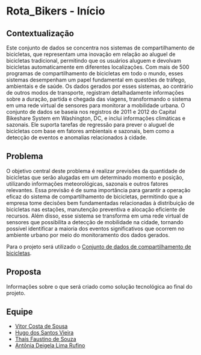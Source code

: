 # Rota_Bikers - Início

## Contextualização

<!-- Contexto necessário para entender o problema a ser abordado. -->
<!-- 
Segundo os responsáveis da base de dados: "Este conjunto de dados contém a contagem horária e diária de bicicletas alugadas entre os anos de 2011 e 2012 no sistema de bicicletas compartilhadas com as informações meteorológicas e sazonais correspondentes.
Os sistemas de compartilhamento de bicicletas são a nova geração de aluguel de bicicletas tradicionais, onde todo o processo, desde a adesão, aluguel e devolução, tornou-se automático. Através desses sistemas, o usuário pode facilmente alugar uma bicicleta em uma determinada posição e retornar em outra posição. Atualmente, existem cerca de 500 programas de compartilhamento de bicicletas em todo o mundo, compostos por mais de 500 mil bicicletas. Hoje, existe um grande interesse nestes sistemas de compartilhamento de bicicletas no mundo real, as características dos dados gerados por esses sistemas os tornam atraentes para a pesquisa. Ao contrário de outros serviços de transporte, como ônibus ou metrô, a duração da viagem e a posição de partida e chegada são explicitamente registradas nesses sistemas. Esse recurso transforma o sistema de compartilhamento de bicicletas em uma rede de sensores virtuais que pode ser usada para detectar a mobilidade na cidade. Assim, espera-se que a maioria dos eventos importantes na cidade possam ser detectados através do monitoramento desses dados." -->

Este conjunto de dados se concentra nos sistemas de compartilhamento de bicicletas, que representam uma inovação em relação ao aluguel de bicicletas tradicional, permitindo que os usuários aluguem e devolvam bicicletas automaticamente em diferentes localizações. Com mais de 500 programas de compartilhamento de bicicletas em todo o mundo, esses sistemas desempenham um papel fundamental em questões de tráfego, ambientais e de saúde. Os dados gerados por esses sistemas, ao contrário de outros modos de transporte, registram detalhadamente informações sobre a duração, partida e chegada das viagens, transformando o sistema em uma rede virtual de sensores para monitorar a mobilidade urbana. O conjunto de dados se baseia nos registros de 2011 e 2012 do Capital Bikeshare System em Washington, DC, e inclui informações climáticas e sazonais. Ele suporta tarefas de regressão para prever o aluguel de bicicletas com base em fatores ambientais e sazonais, bem como a detecção de eventos e anomalias relacionados à cidade.

## Problema

<!-- O real problema que será abordado no projeto. -->

O objetivo central deste problema é realizar previsões da quantidade de bicicletas que serão alugadas em um determinado momento e posição, utilizando informações meteorológicas, sazonais e outros fatores relevantes. Essa previsão é de suma importância para garantir a operação eficaz do sistema de compartilhamento de bicicletas, permitindo que a empresa tome decisões bem fundamentadas relacionadas à distribuição de bicicletas nas estações, manutenção preventiva e alocação eficiente de recursos. Além disso, esse sistema se transforma em uma rede virtual de sensores que possibilita a detecção de mobilidade na cidade, tornando possível identificar a maioria dos eventos significativos que ocorrem no ambiente urbano por meio do monitoramento dos dados gerados.

Para o projeto será utilizado o [Conjunto de dados de compartilhamento de bicicletas](https://archive.ics.uci.edu/dataset/275/bike+sharing+dataset).

 <!-- A base é composta de 284 amostras, com 15 atributos e 1 rótulo. Os atributos indicam caracteristicas dos indivíduos, como a idade, gênero e se o paciente fuma, além disso, existem atributos que podem ser resultado da presença do câncer de pulmão, como por exemplo, se o paciente apresenta tosse ou cansaço frequente. O rótulo da base indica se o paciente tem ou não câncer de pulmão. -->


## Proposta

Informações sobre o que será criado como solução tecnológica ao final do projeto.

## Equipe

 - [Vitor Costa de Sousa](https://github.com/V1torCS0)
 - [Hugo dos Santos Vieira](https://github.com/HugoSantos-XD)
 - [Thais Faustino de Souza](https://github.com/thaiisfaustino)
 - [Antônia Deigela Lima Rufino](https://github.com/DeigelaLima)

